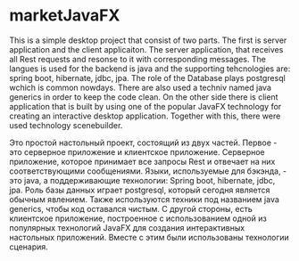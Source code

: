 # marketJavaFX

This is a simple desktop project that consist of two parts. The first is server application and the client applicaiton. 
The server application, that receives all Rest requests and resonse to it with corresponding messages.
The langues is used for the backend is java and the supporting tehcnologies are: spring boot, hibernate, jdbc, jpa. 
The role of the Database plays postgresql wchich is common nowdays. 
There are also used a techniv named java generics in order to keep the code clean. 
On the other side there is client application that is built by using one of the popular JavaFX technology for creating an interactive desktop application. 
Together with this, there were used technology scenebuilder.


Это простой настольный проект, состоящий из двух частей. Первое - это серверное приложение и клиентское приложение. 
Серверное приложение, которое принимает все запросы Rest и отвечает на них соответствующими сообщениями. 
Языки, используемые для бэкэнда, - это java, а поддерживающие технологии: Spring boot, hibernate, jdbc, jpa. 
Роль базы данных играет postgresql, который сегодня является обычным явлением. 
Также используются техники под названием java generics, чтобы код оставался чистым.
С другой стороны, есть клиентское приложение, построенное с использованием одной из популярных технологий JavaFX для создания интерактивных настольных приложений. 
Вместе с этим были использованы технологии сценария.
